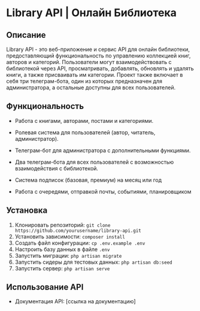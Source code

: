 # Library API | Онлайн Библиотека

## Описание

Library API - это веб-приложение и сервис API для онлайн библиотеки, предоставляющий функциональность по управлению коллекцией книг, авторов и категорий. Пользователи могут взаимодействовать с библиотекой через API, просматривать, добавлять, обновлять и удалять книги, а также присваивать им категории. Проект также включает в себя три телеграм-бота, один из которых предназначен для администратора, а остальные доступны для всех пользователей.

## Функциональность

- Работа с книгами, авторами, постами и категориями.

- Ролевая система для пользователей (автор, читатель, администратор).
- Телеграм-бот для администратора с дополнительными функциями.
- Два телеграм-бота для всех пользователей с возможностью взаимодействия с библиотекой.
- Система подписок (базовая, премиум) на месяц или год
- Работа с очередями, отправкой почты, событиями, планировщиком

## Установка

1. Клонировать репозиторий: `git clone https://github.com/yourusername/library-api.git`
2. Установить зависимости: `composer install`
3. Создать файл конфигурации: `cp .env.example .env`
4. Настроить базу данных в файле `.env`
5. Запустить миграции: `php artisan migrate`
6. Запустить сидеры для тестовых данных: `php artisan db:seed`
7. Запустить сервер: `php artisan serve`

## Использование API

- Документация API: [ссылка на документацию]
